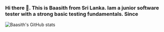 ### Hi there 👋. This is Baasith from Sri Lanka. Iam a junior software tester with a strong basic testing fundamentals. Since 


![Baasith's GitHub stats](https://github-readme-stats.vercel.app/api?username=baasithfazil&show_icons=true&theme=radical)


<!--
**BaasithFazil/baasithfazil** is a ✨ _special_ ✨ repository because its `README.md` (this file) appears on your GitHub profile.

Here are some ideas to get you started:

- 🔭 I’m currently working on ...
- 🌱 I’m currently learning ...
- 👯 I’m looking to collaborate on ...
- 🤔 I’m looking for help with ...
- 💬 Ask me about ...
- 📫 How to reach me: ...
- 😄 Pronouns: ...
- ⚡ Fun fact: ...
-->
